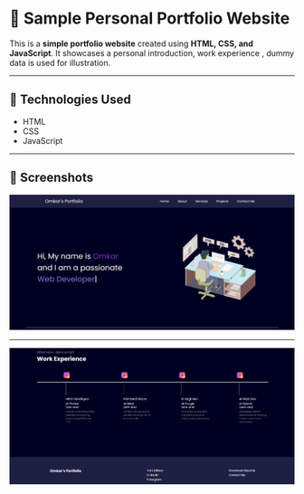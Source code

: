 # 💼 Sample Personal Portfolio Website

This is a **simple portfolio website** created using **HTML, CSS, and JavaScript**. It showcases a personal introduction, work experience , dummy data is used for illustration.

---

## 🚀 Technologies Used

- HTML
- CSS
- JavaScript

---

## 📂 Screenshots

![Homepage Screenshot](./screenshots/image1.png)

---

![Homepage Screenshot](./screenshots/image2.png)